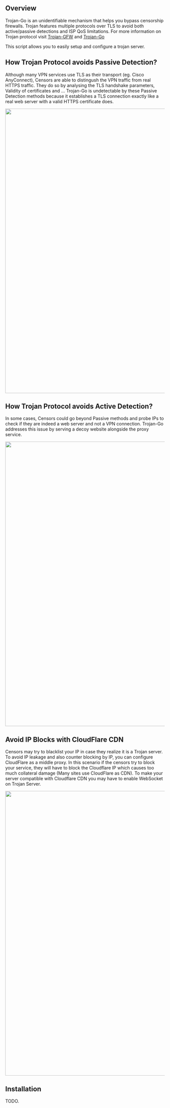 Overview
---

Trojan-Go is an unidentifiable mechanism that helps you bypass censorship firewalls.
Trojan features multiple protocols over TLS to avoid both active/passive detections and ISP QoS limitations.
For more information on Trojan protocol visit [Trojan-GFW](https://trojan-gfw.github.io/trojan/) and
[Trojan-Go](https://github.com/p4gefau1t/trojan-go/)

This script allows you to easily setup and configure a trojan server.


How Trojan Protocol avoids Passive Detection?
---

Although many VPN services use TLS as their transport (eg. Cisco AnyConnect), Censors are able to distingush the VPN traffic from real HTTPS traffic. They do so by analysing the TLS handshake parameters, Validity of certificates and ...
Trojan-Go is undetectable by these Passive Detection methods because it establishes a TLS connection exactly like a real web server with a valid HTTPS certificate does.

<p align="center">
  <img width="900" src="/../main/doc/passive.png?raw=true"/>
</p>


How Trojan Protocol avoids Active Detection?
---

In some cases, Censors could go beyond Passive methods and probe IPs to check if they are indeed a web server and not a VPN connection. Trojan-Go addresses this issue by serving a decoy website alongside the proxy service.

<p align="center">
  <img width="900" src="/../main/doc/active.png?raw=true"/>
</p>


Avoid IP Blocks with CloudFlare CDN
---

Censors may try to blacklist your IP in case they realize it is a Trojan server. To avoid IP leakage and also counter blocking by IP, you can configure CloudFlare as a middle proxy. In this scenario if the censors try to block your service, they will have to block the Cloudflare IP which causes too much collateral damage (Many sites use CloudFlare as CDN). To make your server compatible with Cloudflare CDN you may have to enable WebSocket on Trojan Server.

<p align="center">
  <img width="900" src="/../main/doc/cloudflare.png?raw=true"/>
</p>


Installation
---

TODO.
